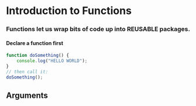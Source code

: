 # Introduction to Functions

### Functions let us wrap bits of code up into REUSABLE packages. 

#### Declare a function first
```javascript
function doSomething() {
    console.log("HELLO WORLD");
}
// then call it:
doSomething();
```

## Arguments
